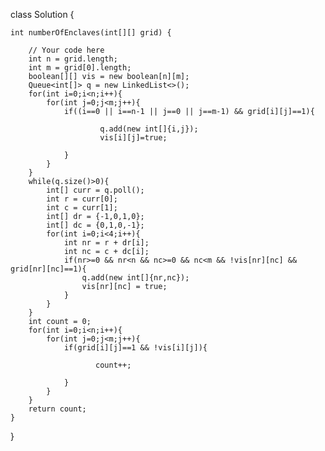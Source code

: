 class Solution {

    int numberOfEnclaves(int[][] grid) {

        // Your code here
        int n = grid.length;
        int m = grid[0].length;
        boolean[][] vis = new boolean[n][m];
        Queue<int[]> q = new LinkedList<>();
        for(int i=0;i<n;i++){
            for(int j=0;j<m;j++){
                if((i==0 || i==n-1 || j==0 || j==m-1) && grid[i][j]==1){
                    
                        q.add(new int[]{i,j});
                        vis[i][j]=true;
                    
                }
            }
        }
        while(q.size()>0){
            int[] curr = q.poll();
            int r = curr[0];
            int c = curr[1];
            int[] dr = {-1,0,1,0};
            int[] dc = {0,1,0,-1};
            for(int i=0;i<4;i++){
                int nr = r + dr[i];
                int nc = c + dc[i];
                if(nr>=0 && nr<n && nc>=0 && nc<m && !vis[nr][nc] && grid[nr][nc]==1){
                    q.add(new int[]{nr,nc});
                    vis[nr][nc] = true;
                }
            }
        }
        int count = 0;
        for(int i=0;i<n;i++){
            for(int j=0;j<m;j++){
                if(grid[i][j]==1 && !vis[i][j]){
                    
                       count++;
                    
                }
            }
        }
        return count;
    }
}